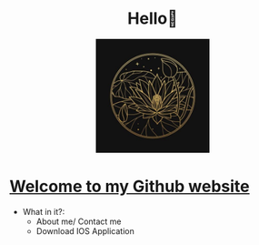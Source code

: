 <h1 align="center">Hello👋</h1>
<p align="center"> 
 <img src="https://github.com/RomLayVN/RomLayVN.github.io/blob/4006f8619d671599db6fddb3b4687f1fb134af12/Avatar.JPG" alt="Avt" width="Avt" height="200"/> 
<p/>
  
[Welcome to my Github website](https://romlayvn.github.io/)
=============
  

- What in it?:
  <ul>
  <li>About me/ Contact me</li>
  <li>Download IOS Application</li>
  </ul>
 
